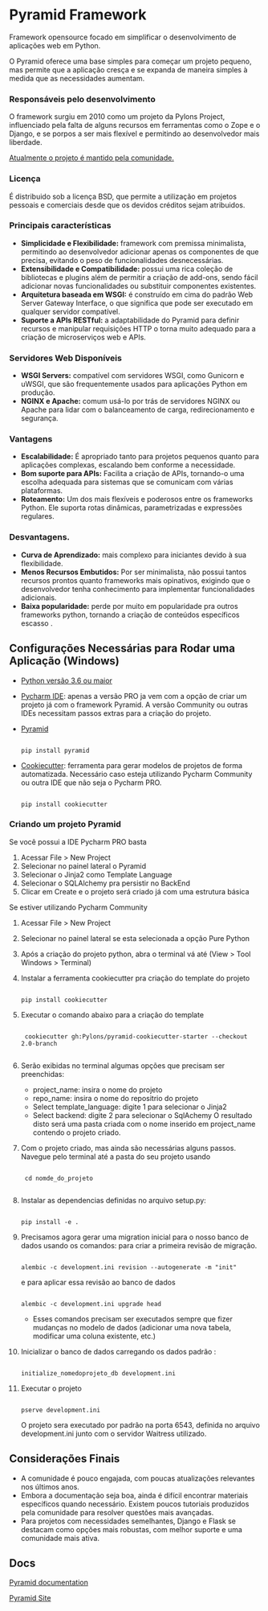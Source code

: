 # Pyramid Framework
Framework opensource focado em simplificar o desenvolvimento de aplicações web em Python.

O Pyramid oferece uma base simples para começar um projeto pequeno, mas permite que a aplicação cresça e se expanda de maneira simples à medida que as necessidades aumentam.

### Responsáveis pelo desenvolvimento
O framework surgiu em 2010 como um projeto da Pylons Project, influenciado pela falta de alguns recursos em ferramentas como o Zope e o Django,
e se porpos a ser mais flexível e permitindo ao desenvolvedor mais liberdade.

[Atualmente o projeto é mantido pela comunidade.](https://github.com/Pylons/pyramid)

### Licença
É distribuido sob a licença BSD, que permite a utilização em projetos pessoais e comerciais desde que os devidos créditos sejam atribuidos.

### Principais características
- **Simplicidade e Flexibilidade:** framework com premissa minimalista, permitindo ao desenvolvedor adicionar apenas os componentes de que precisa, evitando o peso de funcionalidades desnecessárias.
- **Extensibilidade e Compatibilidade:** possui uma rica coleção de bibliotecas e plugins além de permitir a criação de add-ons, sendo fácil adicionar novas funcionalidades ou substituir componentes existentes.
- **Arquitetura baseada em WSGI:**  é construído em cima do padrão Web Server Gateway Interface, o que significa que pode ser executado em qualquer servidor compatível.
- **Suporte a APIs RESTful:** a adaptabilidade do Pyramid para definir recursos e manipular requisições HTTP o torna muito adequado para a criação de microserviços web e APIs.

### Servidores Web Disponíveis
- **WSGI Servers:** compatível com servidores WSGI, como Gunicorn e uWSGI, que são frequentemente usados para aplicações Python em produção.
- **NGINX e Apache:** comum usá-lo por trás de servidores NGINX ou Apache para lidar com o balanceamento de carga, redirecionamento e segurança.

### Vantagens
- **Escalabilidade:** É apropriado tanto para projetos pequenos quanto para aplicações complexas, escalando bem conforme a necessidade.
- **Bom suporte para APIs:** Facilita a criação de APIs, tornando-o uma escolha adequada para sistemas que se comunicam com várias plataformas.
- **Roteamento:** Um dos mais flexíveis e poderosos entre os frameworks Python. Ele suporta rotas dinâmicas, parametrizadas e expressões regulares.

### Desvantagens.
- **Curva de Aprendizado:** mais complexo para iniciantes devido à sua flexibilidade.
- **Menos Recursos Embutidos:** Por ser minimalista, não possui tantos recursos prontos quanto frameworks mais opinativos, exigindo que o desenvolvedor tenha conhecimento para implementar funcionalidades adicionais.
- **Baixa popularidade:** perde por muito em popularidade pra outros frameworks python, tornando a criação de conteúdos específicos escasso .


## Configurações Necessárias para Rodar uma Aplicação (Windows)
- [Python versão 3.6 ou maior](https://www.python.org/downloads/)
- [Pycharm IDE](https://www.jetbrains.com/pycharm/): apenas a versão PRO ja vem com a opção de criar um projeto já com o framework Pyramid. A versão Community ou outras IDEs necessitam passos extras para a criação do projeto.
- [Pyramid](https://trypyramid.com/)

  ```
  
  pip install pyramid
  
  ```
- [Cookiecutter](https://cookiecutter.readthedocs.io/en/stable/): ferramenta para gerar modelos de projetos de forma automatizada. Necessário caso esteja utilizando Pycharm Community ou outra IDE que não seja o Pycharm PRO. 
  ```
  
  pip install cookiecutter
  
  ```
### Criando um projeto Pyramid
  
  Se você possui a IDE Pycharm PRO basta 
  1. Acessar File > New Project
  2. Selecionar no painel lateral o Pyramid
  3. Selecionar o Jinja2 como Template Language
  4. Selecionar o SQLAlchemy pra persistir no BackEnd
  5. Clicar em Create e o projeto será criado já com uma estrutura básica

Se estiver utilizando Pycharm Community
  1. Acessar File > New Project
  2. Selecionar no painel lateral se esta selecionada a opção Pure Python
  3. Após a criação do projeto python, abra o terminal vá até (View > Tool Windows > Terminal)
  4. Instalar a ferramenta cookiecutter pra criação do template do projeto
      ```
        
      pip install cookiecutter
      
      ```
  5. Executar o comando abaixo para a criação do template
     ```
        
      cookiecutter gh:Pylons/pyramid-cookiecutter-starter --checkout 2.0-branch
      
      ```

  6. Serão exibidas no terminal algumas opções que precisam ser preenchidas:
     - project_name: insira o nome do projeto 
     - repo_name: insira o nome do repositrio do projeto
     - Select template_language: digite 1 para selecionar o Jinja2
     - Select backend: digite 2 para selecionar o SqlAchemy
  O resultado disto será  uma pasta criada com o nome inserido em project_name contendo o projeto criado.
 
  7. Com o projeto criado, mas ainda são necessárias alguns passos. Navegue pelo terminal até a pasta do seu projeto usando
     ```
        
      cd nomde_do_projeto
      
      ```
  8. Instalar as dependencias definidas no arquivo setup.py:
      ```
        
      pip install -e .
      
      ```
  9. Precisamos agora gerar uma migration inicial para o nosso banco de dados usando os comandos:
      para criar a primeira revisão de migração.
      ```
        
      alembic -c development.ini revision --autogenerate -m "init"
      
      ```
      e para aplicar essa revisão ao banco de dados
      ```
        
      alembic -c development.ini upgrade head
      
      ```
      * Esses comandos precisam ser executados sempre que fizer mudanças no modelo de dados (adicionar uma nova tabela, modificar uma coluna existente, etc.)
        
  11. Inicializar o banco de dados carregando os dados padrão :
      ```
        
      initialize_nomedoprojeto_db development.ini
      
      ```
  12. Executar o projeto
      ```
        
      pserve development.ini
      
      ```
      O projeto sera executado por padrão na porta 6543, definida no arquivo development.ini junto com o servidor Waitress utilizado.

## Considerações Finais
- A comunidade é pouco engajada, com poucas atualizações relevantes nos últimos anos.
- Embora a documentação seja boa, ainda é difícil encontrar materiais específicos quando necessário. Existem poucos tutoriais produzidos pela comunidade para resolver questões mais avançadas.
- Para projetos com necessidades semelhantes, Django e Flask se destacam como opções mais robustas, com melhor suporte e uma comunidade mais ativa.

## Docs
[Pyramid documentation](https://docs.pylonsproject.org/projects/pyramid/en/latest/index.html)

[Pyramid Site](https://trypyramid.com/)
      

